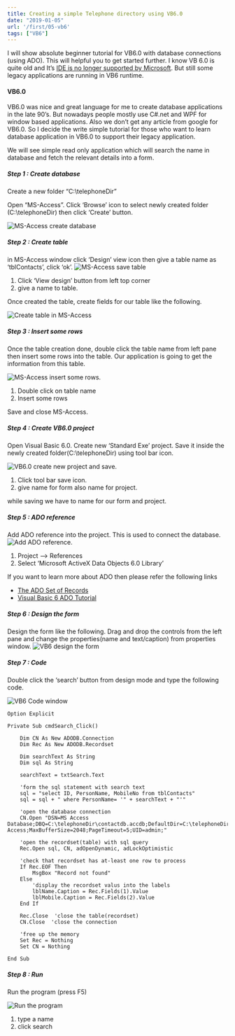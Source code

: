 ```yaml
---
title: Creating a simple Telephone directory using VB6.0
date: "2019-01-05"
url: '/first/05-vb6'
tags: ["VB6"]
---
```


I will show absolute beginner tutorial for VB6.0 with database connections (using ADO). This will helpful you to get started further. I know VB 6.0 is quite old and It’s [IDE is no longer supported by Microsoft](http://blogs.msdn.com/b/nikosan/archive/2012/04/20/support-statement-for-visual-basic-6-0-on-windows-8.aspx). But still some legacy applications are running in VB6 runtime.

#### VB6.0

VB6.0 was nice and great language for me to create database applications in the late 90’s. But nowadays people mostly use C#.net and WPF for window based applications. Also we don’t get any article from google for VB6.0. So I decide the write simple tutorial for those who want to learn database application in VB6.0 to support their legacy application.

We will see simple read only application which will search the name in database and fetch the relevant details into a form.

##### Step 1 : Create database

Create a new folder “C:\telephoneDir”

Open “MS-Access”. Click ‘Browse’ icon to select newly created folder (C:\telephoneDir) then click ‘Create’ button.

![MS-Access create database](./01access.jpg)

##### Step 2 : Create table

in MS-Access window click ‘Design’ view icon then give a table name as ‘tblContacts’, click ‘ok’.
![MS-Access save table](./02savetable.jpg)

1. Click ‘View design’ button from left top corner
2. give a name to table.

Once created the table, create fields for our table like the following.

![Create table in MS-Access](./03createtable.jpg)

##### Step 3 : Insert some rows

Once the table creation done, double click the table name from left pane then insert some rows into the table. Our application is going to get the information from this table.

![MS-Access insert some rows. ](./04insertrows.jpg)

1. Double click on table name
2. Insert some rows

Save and close MS-Access.

##### Step 4 : Create VB6.0 project

Open Visual Basic 6.0. Create new ‘Standard Exe’ project. Save it inside the newly created folder(C:\telephoneDir) using tool bar icon.

![VB6.0 create new project and save. ](./05createnewproject.jpg)

1. Click tool bar save icon.
2. give name for form also name for project.

while saving we have to name for our form and project.

##### Step 5 : ADO reference

Add ADO reference into the project. This is used to connect the database.
![Add ADO reference.](./06adoref.jpg)

1. Project –> References
2. Select ‘Microsoft ActiveX Data Objects 6.0 Library’

If you want to learn more about ADO then please refer the following links

- [The ADO Set of Records](http://www.functionx.com/vb6/Lesson17.htm)
- [Visual Basic 6 ADO Tutorial](http://www.timesheetsmts.com/adotutorial.htm)

##### Step 6 : Design the form

Design the form like the following. Drag and drop the controls from the left pane and change the properties(name and text/caption) from properties window.
![VB6 design the form](./07designform.jpg)

##### Step 7 : Code

Double click the ‘search’ button from design mode and type the following code.

![VB6 Code window](./08vb6codewindow.jpg)

```VB
Option Explicit

Private Sub cmdSearch_Click()

    Dim CN As New ADODB.Connection
    Dim Rec As New ADODB.Recordset

    Dim searchText As String
    Dim sql As String

    searchText = txtSearch.Text

    'form the sql statement with search text
    sql = "select ID, PersonName, MobileNo from tblContacts"
    sql = sql + " where PersonName= '" + searchText + "'"

    'open the database connection
    CN.Open "DSN=MS Access Database;DBQ=C:\telephoneDir\contactdb.accdb;DefaultDir=C:\telephoneDir;DriverId=25;FIL=MS Access;MaxBufferSize=2048;PageTimeout=5;UID=admin;"

    'open the recordset(table) with sql query
    Rec.Open sql, CN, adOpenDynamic, adLockOptimistic

    'check that recordset has at-least one row to process
    If Rec.EOF Then
        MsgBox "Record not found"
    Else
        'display the recordset valus into the labels
        lblName.Caption = Rec.Fields(1).Value
        lblMobile.Caption = Rec.Fields(2).Value
    End If

    Rec.Close  'close the table(recordset)
    CN.Close  'close the connection

    'free up the memory
    Set Rec = Nothing
    Set CN = Nothing

End Sub
```

##### Step 8 : Run

Run the program (press F5)

![Run the program](./09runtheprg.jpg)

1. type a name
2. click search
